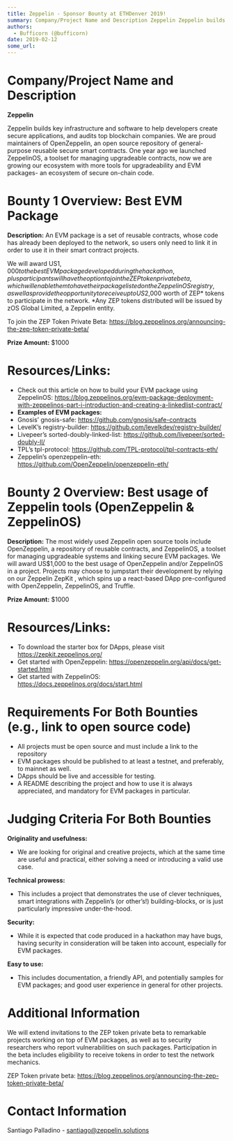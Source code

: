 ```yaml
---
title: Zeppelin - Sponsor Bounty at ETHDenver 2019!
summary: Company/Project Name and Description Zeppelin Zeppelin builds key infrastructure and software to help developers create secure applications, and audits top blockchain companies. We are proud maintainers of OpenZeppelin, an open source repository of general-purpose reusable secure smart contracts. One year ago we launched ZeppelinOS, a toolset for managing upgradeable contracts, now we are growing our ecosystem with more tools for upgradeability and EVM packages- an ecosystem of secure on-chain c
authors:
  - Bufficorn (@bufficorn)
date: 2019-02-12
some_url: 
---
```


# Company/Project Name and Description

**Zeppelin**

Zeppelin builds key infrastructure and software to help developers create secure applications, and audits top blockchain companies. We are proud maintainers of OpenZeppelin, an open source repository of general-purpose reusable secure smart contracts. One year ago we launched ZeppelinOS, a toolset for managing upgradeable contracts, now we are growing our ecosystem with more tools for upgradeability and EVM packages- an ecosystem of secure on-chain code. 

# Bounty 1 Overview: Best EVM Package

**Description:** An EVM package is a set of reusable contracts, whose code has already been deployed to the network, so users only need to link it in order to use it in their smart contract projects. 

We will award US$1,000 to the best EVM package developed during the hackathon, plus participants will have the option to join the ZEP token private beta, which will enable them to have their package listed on the ZeppelinOS registry, as well as provide the opportunity to receive up to US$2,000 worth of ZEP* tokens to participate in the network. *Any ZEP tokens distributed will be issued by zOS Global Limited, a Zeppelin entity.

To join the ZEP Token Private Beta: https://blog.zeppelinos.org/announcing-the-zep-token-private-beta/

**Prize Amount:** $1000

# Resources/Links:
- Check out this article on how to build your EVM package using ZeppelinOS: https://blog.zeppelinos.org/evm-package-deployment-with-zeppelinos-part-i-introduction-and-creating-a-linkedlist-contract/
- **Examples of EVM packages:**
- Gnosis’ gnosis-safe: https://github.com/gnosis/safe-contracts
- LevelK’s registry-builder: https://github.com/levelkdev/registry-builder/
- Livepeer’s sorted-doubly-linked-list: https://github.com/livepeer/sorted-doubly-ll/
- TPL’s tpl-protocol: https://github.com/TPL-protocol/tpl-contracts-eth/
- Zeppelin’s openzeppelin-eth: https://github.com/OpenZeppelin/openzeppelin-eth/

# Bounty 2 Overview: Best usage of Zeppelin tools (OpenZeppelin & ZeppelinOS)

**Description:** The most widely used Zeppelin open source tools include OpenZeppelin, a repository of reusable contracts, and ZeppelinOS, a toolset for managing upgradeable systems and linking secure EVM packages. We will award US$1,000 to the best usage of OpenZeppelin and/or ZeppelinOS in a project. Projects may choose to jumpstart their development by relying on our Zeppelin ZepKit , which spins up a react-based DApp pre-configured with OpenZeppelin, ZeppelinOS, and Truffle.

**Prize Amount:** $1000

# Resources/Links:
- To download the starter box for DApps, please visit https://zepkit.zeppelinos.org/
- Get started with OpenZeppelin: https://openzeppelin.org/api/docs/get-started.html
- Get started with ZeppelinOS: https://docs.zeppelinos.org/docs/start.html



# Requirements For Both Bounties (e.g., link to open source code)

- All projects must be open source and must include a link to the repository
- EVM packages should be published to at least a testnet, and preferably, to mainnet as well. 
- DApps should be live and accessible for testing. 
- A README describing the project and how to use it is always appreciated, and mandatory for EVM packages in particular.

# Judging Criteria For Both Bounties

**Originality and usefulness:** 
- We are looking for original and creative projects, which at the same time are useful and practical, either solving a need or introducing a valid use case.

**Technical prowess:** 
- This includes a project that demonstrates the use of clever techniques, smart integrations with Zeppelin’s (or other’s!) building-blocks, or is just particularly impressive under-the-hood.

**Security:** 
- While it is expected that code produced in a hackathon may have bugs, having security in consideration will be taken into account, especially for EVM packages.

**Easy to use:**
- This includes documentation, a friendly API, and potentially samples for EVM packages; and good user experience in general for other projects.

# Additional Information
We will extend invitations to the ZEP token private beta to remarkable projects working on top of EVM packages, as well as to security researchers who report vulnerabilities on such packages. Participation in the beta includes eligibility to receive tokens in order to test the network mechanics.

ZEP Token private beta: https://blog.zeppelinos.org/announcing-the-zep-token-private-beta/

# Contact Information

Santiago Palladino - santiago@zeppelin.solutions


